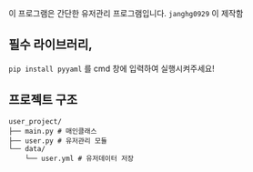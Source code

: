 이 프로그램은 간단한 유저관리 프로그램입니다.
`janghg0929` 이 제작함

## 필수 라이브러리,
`pip install pyyaml` 를 cmd 창에 입력하여 실행시켜주세요!

## 프로젝트 구조
```
user_project/
├── main.py # 매인클래스
├── user.py # 유저관리 모듈
└── data/
    └── user.yml # 유저데이터 저장
```
